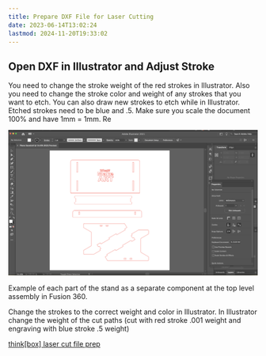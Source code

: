```yaml
---
title: Prepare DXF File for Laser Cutting
date: 2023-06-14T13:02:24
lastmod: 2024-11-20T19:33:02
---
```


## Open DXF in Illustrator and Adjust Stroke

You need to change the stroke weight of the red strokes in Illustrator. Also you need to change the stroke color and weight of any strokes that you want to etch. You can also draw new strokes to etch while in Illustrator. Etched strokes need to be blue and .5. Make sure you scale the document 100% and have 1mm = 1mm. Re

![Laser Cut Stand in Illustrator](attachments/2021-Laser-Cut-Stand-in-Illustrator.png)

Example of each part of the stand as a separate component at the top level assembly in Fusion 360.

Change the strokes to the correct weight and color in Illustrator. In Illustrator change the weight of the cut paths (cut with red stroke .001 weight and engraving with blue stroke .5 weight)

[think\[box\] laser cut file prep](./thinkbox-laser-cut-file-prep.md)
